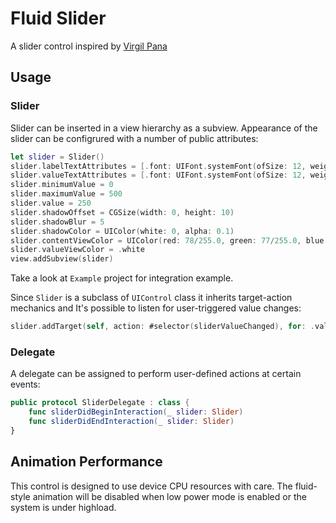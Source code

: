 # Fluid Slider

A slider control inspired by [Virgil Pana](https://dribbble.com/shots/3868232-Fluid-Slider)

## Usage

### Slider

Slider can be inserted in a view hierarchy as a subview. Appearance of the slider can be configrured with a number of public attributes:

```swift
let slider = Slider()
slider.labelTextAttributes = [.font: UIFont.systemFont(ofSize: 12, weight: .bold), .foregroundColor: UIColor.white]
slider.valueTextAttributes = [.font: UIFont.systemFont(ofSize: 12, weight: .bold), .foregroundColor: UIColor.black]
slider.minimumValue = 0
slider.maximumValue = 500
slider.value = 250
slider.shadowOffset = CGSize(width: 0, height: 10)
slider.shadowBlur = 5
slider.shadowColor = UIColor(white: 0, alpha: 0.1)
slider.contentViewColor = UIColor(red: 78/255.0, green: 77/255.0, blue: 224/255.0, alpha: 1)
slider.valueViewColor = .white
view.addSubview(slider)
```

Take a look at `Example` project for integration example.

Since `Slider` is a subclass of `UIControl` class it inherits target-action mechanics and It's possible to listen for user-triggered value changes:
```swift
slider.addTarget(self, action: #selector(sliderValueChanged), for: .valueChanged)
```
### Delegate

A delegate can be assigned to perform user-defined actions at certain events:
```swift
public protocol SliderDelegate : class {
    func sliderDidBeginInteraction(_ slider: Slider)
    func sliderDidEndInteraction(_ slider: Slider)
}
```

## Animation Performance

This control is designed to use device CPU resources with care. The fluid-style animation will be disabled when low power mode is enabled or the system is under highload.
